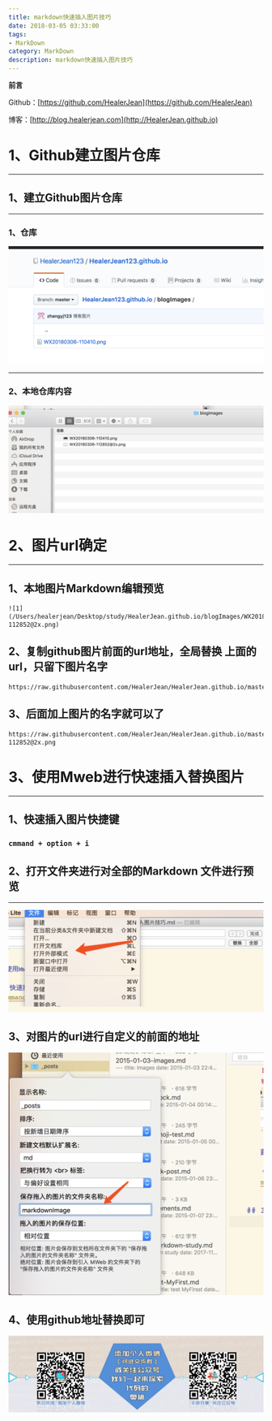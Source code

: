 ```yaml
---
title: markdown快速插入图片技巧
date: 2018-03-05 03:33:00
tags: 
- MarkDown
category: MarkDown
description: markdown快速插入图片技巧
---
```


**前言**     

 Github：[https://github.com/HealerJean](https://github.com/HealerJean)         

 博客：[http://blog.healerjean.com](http://HealerJean.github.io)          



# 1、Github建立图片仓库

---

## 1、建立Github图片仓库

---

### 1、仓库

![1](https://raw.githubusercontent.com/HealerJean/HealerJean.github.io/master/blogImages/WX20180306-112852@2x.png)

---

### 2、本地仓库内容

![1](https://raw.githubusercontent.com/HealerJean/HealerJean.github.io/master/blogImages/WX20180306-113551@2x.png)

# 2、图片url确定

---

## 1、本地图片Markdown编辑预览

```
![1](/Users/healerjean/Desktop/study/HealerJean.github.io/blogImages/WX20180306-112852@2x.png)
```

## 2、复制github图片前面的url地址，全局替换 上面的url，只留下图片名字
```
https://raw.githubusercontent.com/HealerJean/HealerJean.github.io/master/blogImages/
```
## 3、后面加上图片的名字就可以了

```
https://raw.githubusercontent.com/HealerJean/HealerJean.github.io/master/blogImages/WX20180306-112852@2x.png
```

# 3、使用Mweb进行快速插入替换图片
-----
## 1、快速插入图片快捷键
### `cmmand + option + i`

## 2、打开文件夹进行对全部的Markdown 文件进行预览
----
![WX20180306-142950@2x](https://raw.githubusercontent.com/HealerJean/HealerJean.github.io/master/blogImages/WX20180306-142950@2x.png)



## 3、对图片的url进行自定义的前面的地址

![WX20180306-142602@2x](https://raw.githubusercontent.com/HealerJean/HealerJean.github.io/master/blogImages/WX20180306-142602@2x.png)

## 4、使用github地址替换即可



![ContactAuthor](https://raw.githubusercontent.com/HealerJean/HealerJean.github.io/master/assets/img/artical_bottom.jpg)



<!-- Gitalk 评论 start  -->

<link rel="stylesheet" href="https://unpkg.com/gitalk/dist/gitalk.css">
<script src="https://unpkg.com/gitalk@latest/dist/gitalk.min.js"></script> 
<div id="gitalk-container"></div>    
 <script type="text/javascript">
    var gitalk = new Gitalk({
		clientID: `d0dabbf6e5925b11ec9c`,
		clientSecret: `527c3d223d1e6608953e835b547061037d140355`,
		repo: `HealerJean.github.io`,
		owner: 'HealerJean',
		admin: ['HealerJean'],
		id: 'window.location.pathname',
      distractionFreeMode: true,
    });
    gitalk.render('gitalk-container');
</script> 

<!-- Gitalk end -->


